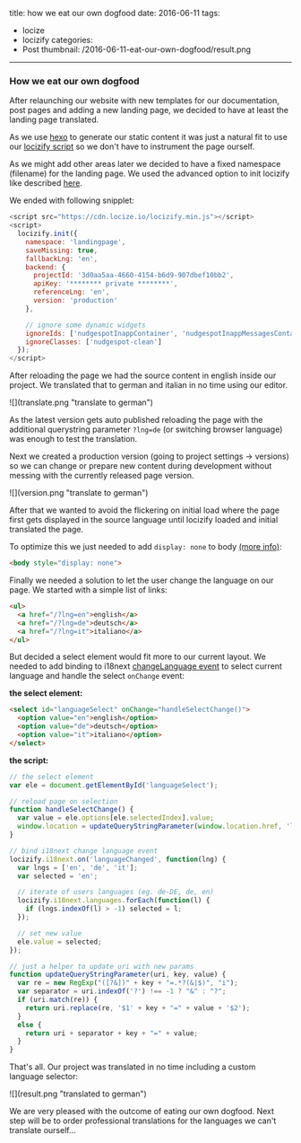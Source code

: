 title: how we eat our own dogfood
date: 2016-06-11
tags:
  - locize
  - locizify
categories:
  - Post
thumbnail: /2016-06-11-eat-our-own-dogfood/result.png
---

### How we eat our own dogfood

After relaunching our website with new templates for our documentation, post pages and adding a new landing page, we decided to have at least the landing page translated.

As we use [hexo](https://hexo.io/) to generate our static content it was just a natural fit to use our [locizify script](http://locize.com/integration.html) so we don't have to instrument the page ourself.

As we might add other areas later we decided to have a fixed namespace (filename) for the landing page. We used the advanced option to init locizify like described [here](https://github.com/locize/locizify#via-init-function).

We ended with following snipplet:

```js
<script src="https://cdn.locize.io/locizify.min.js"></script>
<script>
  locizify.init({
    namespace: 'landingpage',
    saveMissing: true,
    fallbackLng: 'en',
    backend: {
      projectId: '3d0aa5aa-4660-4154-b6d9-907dbef10bb2',
      apiKey: '******** private ********',
      referenceLng: 'en',
      version: 'production'
    },

    // ignore some dynamic widgets
    ignoreIds: ['nudgespotInappContainer', 'nudgespotInappMessagesContainer', 'nudgespotInappConversationsContainer', '__bs_notify__'],
    ignoreClasses: ['nudgespot-clean']
  });
</script>
```

After reloading the page we had the source content in english inside our project. We translated that to german and italian in no time using our editor.

<div class="img-80">
![](translate.png "translate to german")
</div>

As the latest version gets auto published reloading the page with the additional querystring parameter `?lng=de` (or switching browser language) was enough to test the translation.

Next we created a production version (going to project settings -> versions) so we can change or prepare new content during development without messing with the currently released page version.


<div class="img-60">
![](version.png "translate to german")
</div>

After that we wanted to avoid the flickering on initial load where the page first gets displayed in the source language until locizify loaded and initial translated the page.

To optimize this we just needed to add `display: none` to body [(more info)](https://github.com/locize/locizify#avoid-flickering-on-initial-load):

```html
<body style="display: none">
```

Finally we needed a solution to let the user change the language on our page. We started with a simple list of links:

```html
<ul>
  <a href="/?lng=en">english</a>
  <a href="/?lng=de">deutsch</a>
  <a href="/?lng=it">italiano</a>
</ul>
```

But decided a select element would fit more to our current layout. We needed to add binding to i18next [changeLanguage event](http://i18next.com/docs/api/#on-language-changed) to select current language and handle the select `onChange` event:

**the select element:**

```html
<select id="languageSelect" onChange="handleSelectChange()">
  <option value="en">english</option>
  <option value="de">deutsch</option>
  <option value="it">italiano</option>
</select>
```

**the script:**

```js
// the select element
var ele = document.getElementById('languageSelect');

// reload page on selection
function handleSelectChange() {
  var value = ele.options[ele.selectedIndex].value;
  window.location = updateQueryStringParameter(window.location.href, 'lng', value);
}

// bind i18next change language event
locizify.i18next.on('languageChanged', function(lng) {
  var lngs = ['en', 'de', 'it'];
  var selected = 'en';

  // iterate of users languages (eg. de-DE, de, en)
  locizify.i18next.languages.forEach(function(l) {
    if (lngs.indexOf(l) > -1) selected = l;
  });

  // set new value
  ele.value = selected;
});

// just a helper to update uri with new params
function updateQueryStringParameter(uri, key, value) {
  var re = new RegExp("([?&])" + key + "=.*?(&|$)", "i");
  var separator = uri.indexOf('?') !== -1 ? "&" : "?";
  if (uri.match(re)) {
    return uri.replace(re, '$1' + key + "=" + value + '$2');
  }
  else {
    return uri + separator + key + "=" + value;
  }
}
```

That's all. Our project was translated in no time including a custom language selector:

<div class="img-80">
![](result.png "translated to german")
</div>

We are very pleased with the outcome of eating our own dogfood. Next step will be to order professional translations for the languages we can't translate ourself...

